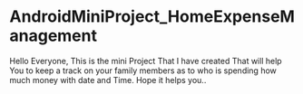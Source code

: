 # AndroidMiniProject_HomeExpenseManagement

Hello Everyone, This is the mini Project That I have created That will help You to keep a track on your family members as to who is spending how much money with date and Time.
Hope it helps you..
